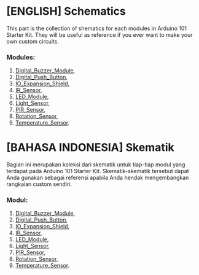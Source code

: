 # [ENGLISH] Schematics
This part is the collection of shematics for each modules in Arduino 101 Starter Kit. They will be useful as reference if you ever want to make your own custom circuits.

### Modules:
1. [Digital_Buzzer_Module](/Schematics/Digital_Buzzer_Module.pdf),
2. [Digital_Push_Button](/Schematics/Digital_Push_Button.pdf),
3. [IO_Expansion_Shield](/Schematics/IO_Expansion_Shield.pdf),
4. [IR_Sensor](/Schematics/IR_Sensor.pdf),
5. [LED_Module](/Schematics/LED_Module.pdf),
6. [Light_Sensor](/Schematics/Light_Sensor.pdf),
7. [PIR_Sensor](/Schematics/PIR_Sensor.pdf),
8. [Rotation_Sensor](/Schematics/Rotation_Sensor.pdf),
9. [Temperature_Sensor](/Schematics/Temperature_Sensor.pdf).

# [BAHASA INDONESIA] Skematik
Bagian ini merupakan koleksi dari skematik untuk tiap-tiap modul yang terdapat pada Arduino 101 Starter Kit. Skematik-skematik tersebut dapat Anda gunakan sebagai referensi apabila Anda hendak mengembangkan rangkaian custom sendiri.

### Modul:
1. [Digital_Buzzer_Module](/Schematics/Digital_Buzzer_Module.pdf),
2. [Digital_Push_Button](/Schematics/Digital_Push_Button.pdf),
3. [IO_Expansion_Shield](/Schematics/IO_Expansion_Shield.pdf),
4. [IR_Sensor](/Schematics/IR_Sensor.pdf),
5. [LED_Module](/Schematics/LED_Module.pdf),
6. [Light_Sensor](/Schematics/Light_Sensor.pdf),
7. [PIR_Sensor](/Schematics/PIR_Sensor.pdf),
8. [Rotation_Sensor](/Schematics/Rotation_Sensor.pdf),
9. [Temperature_Sensor](/Schematics/Temperature_Sensor.pdf).
